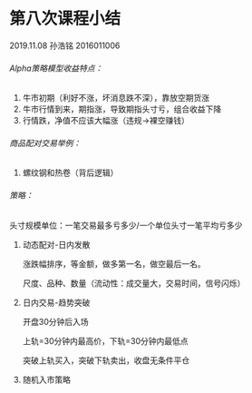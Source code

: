 # 第八次课程小结

2019.11.08  孙浩铭  2016011006

###### Alpha策略模型收益特点：

1. 牛市初期（利好不涨，坏消息跌不深），靠放空期货涨
2. 牛市行情到来，期指涨，导致期指头寸亏，组合收益下降
3. 行情跌，净值不应该大幅涨（违规->裸空赚钱）

###### 商品配对交易举例：

1. 螺纹钢和热卷（背后逻辑）

###### 策略：

头寸规模单位：一笔交易最多亏多少/一个单位头寸一笔平均亏多少

1. 动态配对-日内发散

   涨跌幅排序，等金额，做多第一名，做空最后一名。

   尺度、品种、数量（流动性：成交量大，交易时间，信号闪烁）

2. 日内交易-趋势突破

   开盘30分钟后入场

   上轨=30分钟内最高价，下轨=30分钟内最低点

   突破上轨买入，突破下轨卖出，收盘无条件平仓

3. 随机入市策略

   

​	

